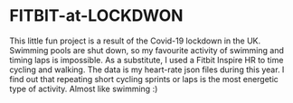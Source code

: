# FITBIT-at-LOCKDWON
This little fun project is a result of the Covid-19 lockdown in the UK. 
Swimming pools are shut down, so my favourite activity of swimming and timing laps is impossible. 
As a substitute, I used a Fitbit Inspire HR to time cycling and walking.
The data is my heart-rate json files during this year. I find out that repeating short 
cycling sprints or laps is the most energetic type of activity. Almost like swimming :) 
